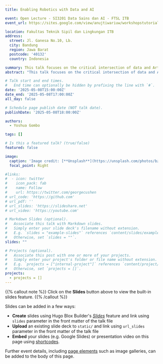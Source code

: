 ```yaml
---
title: Enabling Robotics with Data and AI

event: Open Lecture - SI3201 Data Sains dan AI - FTSL ITB 
event_url: https://sites.google.com/view/anujtiwariuw/workshopstutorials/aim-2023-workshop

location: Fakultas Teknik Sipil dan Lingkungan ITB
address:
  street: Jl. Ganesa No.10, Lb.
  city: Bandung
  region: Jawa Barat
  postcode: '40132'
  country: Indonesia

summary: This talk focuses on the critical intersection of data and Artificial Intelligence (AI) for addressing one of robotics' core challenges; accurately modeling complex robot dynamics. Traditional analytical modeling often struggles with real-world complexities like friction, backlash, environmental interaction, and inherent nonlinearities, leading to significant discrepancies between theoretical predictions and actual robot behavior. We will explore how data-driven AI methodologies, including machine learning and deep learning, are transforming our ability to learn and represent these intricate dynamics directly from observed operational data.
abstract: "This talk focuses on the critical intersection of data and Artificial Intelligence (AI) for addressing one of robotics' core challenges: accurately modeling complex robot dynamics. Traditional analytical modeling often struggles with real-world complexities like friction, backlash, environmental interaction, and inherent nonlinearities, leading to significant discrepancies between theoretical predictions and actual robot behavior. We will explore how data-driven AI methodologies, including machine learning and deep learning, are transforming our ability to learn and represent these intricate dynamics directly from observed operational data. The discussion will cover techniques for data acquisition, intelligent feature extraction, and the development of robust, adaptive models that capture nuances otherwise intractable through first-principles approaches. Emphasis will be placed on how these learned dynamic models enhance control performance, enable more precise simulations, and facilitate advanced capabilities like predictive maintenance and safer human-robot interaction. We will also address the challenges of model generalization, computational efficiency for real-time applications, and the need for explainable AI in safety-critical robotic systems."

# Talk start and end times.
#   End time can optionally be hidden by prefixing the line with `#`.
date: '2025-05-08T15:00:00Z'
date_end: '2025-05-08T17:00:00Z'
all_day: false

# Schedule page publish date (NOT talk date).
publishDate: '2025-05-08T18:00:00Z'

authors:
  - Yoshua Gombo

tags: []

# Is this a featured talk? (true/false)
featured: false

image:
  caption: 'Image credit: [**Unsplash**](https://unsplash.com/photos/bzdhc5b3Bxs)'
  focal_point: Right

#links:
#  - icon: twitter
#    icon_pack: fab
#    name: Follow
#    url: https://twitter.com/georgecushen
# url_code: 'https://github.com'
# url_pdf: ''
# url_slides: 'https://slideshare.net'
# url_video: 'https://youtube.com'

# Markdown Slides (optional).
#   Associate this talk with Markdown slides.
#   Simply enter your slide deck's filename without extension.
#   E.g. `slides = "example-slides"` references `content/slides/example-slides.md`.
#   Otherwise, set `slides = ""`.
slides: ""

# Projects (optional).
#   Associate this post with one or more of your projects.
#   Simply enter your project's folder or file name without extension.
#   E.g. `projects = ["internal-project"]` references `content/project/deep-learning/index.md`.
#   Otherwise, set `projects = []`.
projects:
  - projects = []
---
```


{{% callout note %}}
Click on the **Slides** button above to view the built-in slides feature.
{{% /callout %}}

Slides can be added in a few ways:

- **Create** slides using Hugo Blox Builder's [_Slides_](https://docs.hugoblox.com/reference/content-types/) feature and link using `slides` parameter in the front matter of the talk file
- **Upload** an existing slide deck to `static/` and link using `url_slides` parameter in the front matter of the talk file
- **Embed** your slides (e.g. Google Slides) or presentation video on this page using [shortcodes](https://docs.hugoblox.com/reference/markdown/).

Further event details, including [page elements](https://docs.hugoblox.com/reference/markdown/) such as image galleries, can be added to the body of this page.
